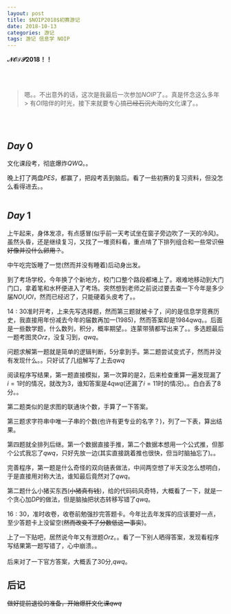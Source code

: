 ```yaml
---
layout: post
title: $NOIP2018$初赛游记
date: 2018-10-13
categories: 游记
tags: 游记 信息学 NOIP
---
```


**$\mathcal{NOIP2018}$！！**

<br><br>
> 嗯。。不出意外的话，这次是我最后一次参加$NOIP$了。。真是怀念这么多年 > 有$OI$陪伴的时光，接下来就要专心搞~~已经石沉大海的~~文化课了。。

<br><br>
## $Day\ 0$
文化课段考，彻底爆炸$QWQ$。。

晚上打了两盘$PES$，都赢了，把段考丢到脑后。看了一些初赛的复习资料，但没怎么看得进去。。
<br><br>
## $Day\ 1$
上午起来，身体发凉，有点感冒(似乎前一天考试坐在窗子旁边吹了一天的冷风)。虽然头昏，还是继续复习，又找了一堆资料看，重点啃了下排列组合和一些常识~~但好像并没什么卵用？~~。

中午吃完饭睡了一觉(然而并没有睡着)后动身出发。

到了考场学校，今年换了个新地方，校门口整个路段都堵上了。艰难地移动到大门门口，拿着笔和水杯便进入了考场。突然想到老师之前说过要去查一下今年是多少届$NOI$,$IOI$，然而已经迟了，只能硬着头皮考了。。

$14:30$准时开考，上来先写选择题，然而第三题就被卡了，问的是信息学竞赛历史，我直接用年份减去今年的届数再加一($1985$)，然而答案却是$1984qwq$。。后面是一些数学题，什么数列，积分，概率期望。。连蒙带猜都写出来了。。多选题最后一题考图灵$Orz$，没复习到，$qwq$。

问题求解第一题就是简单的逻辑判断，$5$分拿到手。第二题尝试变式子，然而并没有发现什么。。只好试了几组解写了上去$qwq$

阅读程序写结果，第一题直接模拟，第一次算的是$2$，后来检查重算一遍发现漏了$i=1$时的情况，就改为$3$，谁知答案是$4qwq$(还漏了$i=11$时的情况)。。白白丢了$8$分。。

第二题类似的是求图的联通块个数，手算了一下答案。

第三题求字符串中唯一子串的个数(也许有更专业的名字？)，列了一下表，算出结果。

第四题就全排列后继。第一个数据直接手推，第二个数据本想用一个公式推，但那个公式我忘了$qwq$，只好先放一边(其实直接跳着推也很快，但当时脑抽忘了)。。

完善程序，第一题是什么奇怪的双向链表做法，中间两空想了半天没怎么想明白，于是直接用对称大法，谁知最后竟然对了$qwq$。

第二题什么小猪买东西(~~小猪真有钱~~)，给的代码码风奇特，大概看了一下，就是一个贪心加$DP$的做法，但是脑抽把状态转移写错了$qwq$。

$16:30$，准时收卷，收卷前勉强抄完答题卡。今年比去年发挥的应该要好一点，至少答题卡上没留空(~~然而改变不了分数低这一事实~~)。

上了一下贴吧，居然说今年又有泄题$Orz$。。看了一下别人晒得答案，发现看程序写结果第一题写错了，心中崩溃。。
<br><br>
后来对了一下官方答案，大概丢了30分,$qwq$。

## 后记

~~做好提前退役的准备，开始爆肝文化课$qwq$~~
